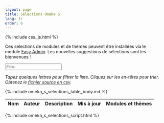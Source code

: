 ```yaml
---
layout: page
title: Sélections Omeka S
lang: fr
order: 6
---
```


{% include css_js.html %}

Ces sélections de modules et de thèmes peuvent être installées via le module [Easy Admin](https://gitlab.com/Daniel-KM/Omeka-S-module-EasyAdmin). Les nouvelles suggestions de sélections sont les bienvenues !

<div class="container-fluid">
<div id="entry-list">
    <div class="row" style="margin-bottom:10px;">
        <input type="text" class="search form-control" placeholder="Filtre" />
    </div>
    <p><em>
    Tapez quelques lettres pour filtrer la liste. Cliquez sur les en-têtes pour trier. Obtenez le <a href="https://github.com/Daniel-KM/UpgradeToOmekaS/blob/master/_data/omeka_s_selections.csv">fichier source en csv</a>.
    </em></p>
    <div class="row">
        <table class="table table-striped">
            <thead>
                <tr>
                    <th><span class="sort" data-sort="addon-name">Nom</span></th>
                    <th><span class="sort" data-sort="addon-author">Auteur</span></th>
                    <th><span class="sort" data-sort="addon-description">Description</span></th>
                    <th><span class="sort" data-sort="addon-updated">Mis à jour</span></th>
                    <th><span class="sort" data-sort="addon-addons">Modules et thèmes</span></th>
                </tr>
            </thead>
            {% include omeka_s_selections_table_body.md %}
        </table>
    </div>
</div>
</div>

{% include omeka_s_selections_script.html %}

